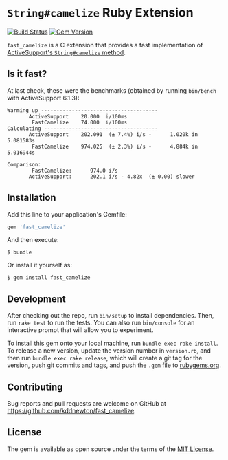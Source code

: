 # `String#camelize` Ruby Extension

[![Build Status](https://github.com/kddnewton/fast_camelize/workflows/Main/badge.svg)](https://github.com/kddnewton/fast_camelize/actions)
[![Gem Version](https://img.shields.io/gem/v/fast_camelize.svg)](https://rubygems.org/gems/fast_camelize)

`fast_camelize` is a C extension that provides a fast implementation of [ActiveSupport's `String#camelize` method](http://api.rubyonrails.org/classes/String.html#method-i-camelize).

## Is it fast?

At last check, these were the benchmarks (obtained by running `bin/bench` with ActiveSupport 6.1.3):

```
Warming up --------------------------------------
       ActiveSupport    20.000  i/100ms
        FastCamelize    74.000  i/100ms
Calculating -------------------------------------
       ActiveSupport    202.091  (± 7.4%) i/s -      1.020k in   5.081583s
        FastCamelize    974.025  (± 2.3%) i/s -      4.884k in   5.016944s

Comparison:
        FastCamelize:      974.0 i/s
       ActiveSupport:      202.1 i/s - 4.82x  (± 0.00) slower
```

## Installation

Add this line to your application's Gemfile:

```ruby
gem 'fast_camelize'
```

And then execute:

    $ bundle

Or install it yourself as:

    $ gem install fast_camelize

## Development

After checking out the repo, run `bin/setup` to install dependencies. Then, run `rake test` to run the tests. You can also run `bin/console` for an interactive prompt that will allow you to experiment.

To install this gem onto your local machine, run `bundle exec rake install`. To release a new version, update the version number in `version.rb`, and then run `bundle exec rake release`, which will create a git tag for the version, push git commits and tags, and push the `.gem` file to [rubygems.org](https://rubygems.org).

## Contributing

Bug reports and pull requests are welcome on GitHub at https://github.com/kddnewton/fast_camelize.

## License

The gem is available as open source under the terms of the [MIT License](https://opensource.org/licenses/MIT).

